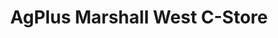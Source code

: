 ---
title: "AgPlus Marshall West C-Store"
url: /marshall/agplus-marshall-west-c-store/
shop: convenience
---